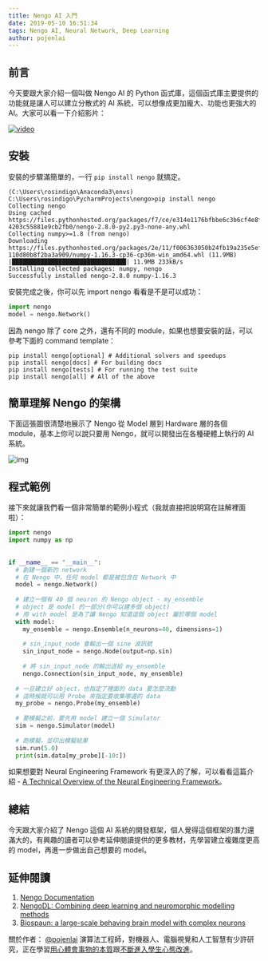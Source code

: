 ```yaml
---
title: Nengo AI 入門
date: 2019-05-10 16:51:34
tags: Nengo AI, Neural Network, Deep Learning
author: pojenlai
---
```


## 前言

今天要跟大家介紹一個叫做 Nengo AI 的 Python 函式庫，這個函式庫主要提供的功能就是讓人可以建立分散式的 AI 系統，可以想像成更加龐大、功能也更強大的 AI。大家可以看一下介紹影片：

[![video](https://img.youtube.com/vi/zGpwSeMtCQc/0.jpg)](https://www.youtube.com/watch?v=zGpwSeMtCQc)

## 安裝

安裝的步驟滿簡單的，一行 `pip install nengo` 就搞定。

```
(C:\Users\rosindigo\Anaconda3\envs) C:\Users\rosindigo\PycharmProjects\nengo>pip install nengo
Collecting nengo
Using cached https://files.pythonhosted.org/packages/f7/ce/e314e1176bfbbe6c3b6cf4e8fa0620cafad8f8bad0
4203c55881e9cb2fb0/nengo-2.8.0-py2.py3-none-any.whl
Collecting numpy>=1.8 (from nengo)
Downloading https://files.pythonhosted.org/packages/2e/11/f006363050b24fb19a235e5efd219e7ac549398d531
110d80b8f2ba3a909/numpy-1.16.3-cp36-cp36m-win_amd64.whl (11.9MB)
|████████████████████████████████| 11.9MB 233kB/s
Installing collected packages: numpy, nengo
Successfully installed nengo-2.8.0 numpy-1.16.3
```

安裝完成之後，你可以先 import nengo 看看是不是可以成功：

```python
import nengo
model = nengo.Network()
```

因為 nengo 除了 core 之外，還有不同的 module，如果也想要安裝的話，可以參考下面的 command template：

```
pip install nengo[optional] # Additional solvers and speedups
pip install nengo[docs] # For building docs
pip install nengo[tests] # For running the test suite
pip install nengo[all] # All of the above
```

## 簡單理解 Nengo 的架構

下面這張圖很清楚地展示了 Nengo 從 Model 層到 Hardware 層的各個 module，基本上你可以說只要用 Nengo，就可以開發出在各種硬體上執行的 AI 系統。

![img](https://i.imgur.com/uE2xACq.png)

## 程式範例

接下來就讓我們看一個非常簡單的範例小程式（我就直接把說明寫在註解裡面啦）：

```python
import nengo
import numpy as np
 
 
if __name__ == "__main__":
  # 創建一個新的 network
  # 在 Nengo 中，任何 model 都是被包含在 Network 中
  model = nengo.Network()
 
  # 建立一個有 40 個 neuron 的 Nengo object - my_ensemble
  # object 是 model 的一部分(你可以建多個 object)
  # 用 with model 是為了讓 Nengo 知道這個 object 屬於哪個 model
  with model:
    my_ensemble = nengo.Ensemble(n_neurons=40, dimensions=1)
 
    # sin_input_node 會輸出一個 sine 波訊號
    sin_input_node = nengo.Node(output=np.sin)
 
    # 將 sin_input_node 的輸出送給 my_ensemble
    nengo.Connection(sin_input_node, my_ensemble)
 
  # 一旦建立好 object，也指定了裡面的 data 要怎麼流動
  # 這時候就可以用 Probe 來指定要收集哪邊的 data
  my_probe = nengo.Probe(my_ensemble)
 
  # 要模擬之前，要先用 model 建立一個 Simulator
  sim = nengo.Simulator(model)
 
  # 跑模擬，並印出模擬結果
  sim.run(5.0)
  print(sim.data[my_probe][-10:])
```

如果想要對 Neural Engineering Framework 有更深入的了解，可以看看這篇介紹 - [A Technical Overview of the Neural Engineering Framework](http://compneuro.uwaterloo.ca/files/publications/stewart.2012d.pdf)。

## 總結

今天跟大家介紹了 Nengo 這個 AI 系統的開發框架，個人覺得這個框架的潛力還滿大的，有興趣的讀者可以參考延伸閱讀提供的更多教材，先學習建立複雜度更高的 model，再進一步做出自己想要的 model。

## 延伸閱讀

1. [Nengo Documentation](https://www.nengo.ai/documentation.html)
2. [NengoDL: Combining deep learning and neuromorphic modelling methods](https://arxiv.org/abs/1805.11144)
3. [Biospaun: a large-scale behaving brain model with complex neurons](https://arxiv.org/abs/1602.05220)

關於作者：
[@pojenlai](https://pojenlai.wordpress.com/) 演算法工程師，對機器人、電腦視覺和人工智慧有少許研究，正在學習[用心體會事物的本質](https://buzzorange.com/techorange/2017/07/10/elon-musk-first-principle/)跟[不斷進入學生心態改進](https://www.ted.com/talks/eduardo_briceno_how_to_get_better_at_the_things_you_care_about)。
